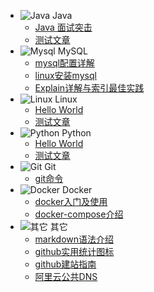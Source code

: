 - ![Java](../assets/img/java.svg) Java
  - [Java 面试突击](java/java-interview-highlights.md)
  - [测试文章](java/next.md)
- ![Mysql](../assets/img/mysql.svg) MySQL
  - [mysql配置详解](mysql/mysql-cnf-explain.md)
  - [linux安装mysql](mysql/mysql-installation.md)
  - [Explain详解与索引最佳实践](mysql/mysql-explain.md)
- ![Linux](../assets/img/linux.svg) Linux
  - [Hello World](linux/helloworld.md)
  - [测试文章](linux/next.md)
- ![Python](../assets/img/python.svg) Python
  - [Hello World](python/helloworld.md)
  - [测试文章](python/next.md)
- ![Git](../assets/img/git.svg) Git
  - [git命令](git/git-command.md)
- ![Docker](../assets/img/docker.svg) Docker
  - [docker入门及使用](docker/docker.md)
  - [docker-compose介绍](docker/docker-compose.md)
- ![其它](../assets/img/others.svg) 其它
  - [markdown语法介绍](others/markdown.md)
  - [github实用统计图标](others/github-stats.md)
  - [github建站指南](others/github-pages.md)
  - [阿里云公共DNS](others/alidns.md)